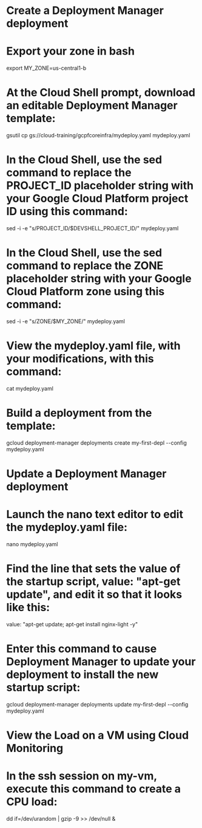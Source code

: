 # Create a Deployment Manager deployment
 
 # Export your zone in bash
 export MY_ZONE=us-central1-b

# At the Cloud Shell prompt, download an editable Deployment Manager template:

gsutil cp gs://cloud-training/gcpfcoreinfra/mydeploy.yaml mydeploy.yaml

# In the Cloud Shell, use the sed command to replace the PROJECT_ID placeholder string with your Google Cloud Platform project ID using this command:

sed -i -e "s/PROJECT_ID/$DEVSHELL_PROJECT_ID/" mydeploy.yaml

# In the Cloud Shell, use the sed command to replace the ZONE placeholder string with your Google Cloud Platform zone using this command:

sed -i -e "s/ZONE/$MY_ZONE/" mydeploy.yaml

# View the mydeploy.yaml file, with your modifications, with this command:

cat mydeploy.yaml

# Build a deployment from the template:

gcloud deployment-manager deployments create my-first-depl --config mydeploy.yaml


# Update a Deployment Manager deployment

# Launch the nano text editor to edit the mydeploy.yaml file:

nano mydeploy.yaml

# Find the line that sets the value of the startup script, value: "apt-get update", and edit it so that it looks like this:

value: "apt-get update; apt-get install nginx-light -y"


# Enter this command to cause Deployment Manager to update your deployment to install the new startup script:

gcloud deployment-manager deployments update my-first-depl --config mydeploy.yaml

# View the Load on a VM using Cloud Monitoring

# In the ssh session on my-vm, execute this command to create a CPU load:

dd if=/dev/urandom | gzip -9 >> /dev/null &


